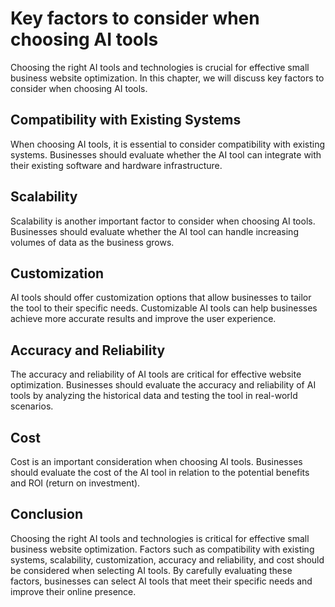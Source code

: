 Key factors to consider when choosing AI tools
===============================================================================================================================================

Choosing the right AI tools and technologies is crucial for effective small business website optimization. In this chapter, we will discuss key factors to consider when choosing AI tools.

Compatibility with Existing Systems
-----------------------------------

When choosing AI tools, it is essential to consider compatibility with existing systems. Businesses should evaluate whether the AI tool can integrate with their existing software and hardware infrastructure.

Scalability
-----------

Scalability is another important factor to consider when choosing AI tools. Businesses should evaluate whether the AI tool can handle increasing volumes of data as the business grows.

Customization
-------------

AI tools should offer customization options that allow businesses to tailor the tool to their specific needs. Customizable AI tools can help businesses achieve more accurate results and improve the user experience.

Accuracy and Reliability
------------------------

The accuracy and reliability of AI tools are critical for effective website optimization. Businesses should evaluate the accuracy and reliability of AI tools by analyzing the historical data and testing the tool in real-world scenarios.

Cost
----

Cost is an important consideration when choosing AI tools. Businesses should evaluate the cost of the AI tool in relation to the potential benefits and ROI (return on investment).

Conclusion
----------

Choosing the right AI tools and technologies is critical for effective small business website optimization. Factors such as compatibility with existing systems, scalability, customization, accuracy and reliability, and cost should be considered when selecting AI tools. By carefully evaluating these factors, businesses can select AI tools that meet their specific needs and improve their online presence.
